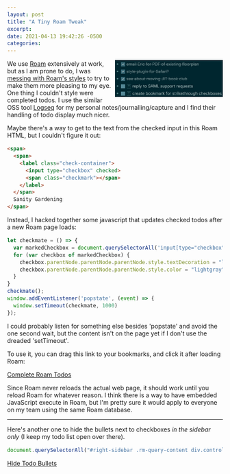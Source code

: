 ```yaml
---
layout: post
title: "A Tiny Roam Tweak"
excerpt: 
date: 2021-04-13 19:42:26 -0500
categories: 
---
```


<img src="/assets/2021/04/logseq.png" style="float:right; display:inline; width: 50%; margin-left: 7px;">We use [Roam](https://roamresearch.com/) extensively at work, but as I am prone to do, I was [messing with Roam's styles](https://gist.github.com/dealingwith/2619cd51dcd01e062701ae41c73fa5d7) to try to make them more pleasing to my eye. One thing I couldn't style were completed todos. I use the similar OSS tool [Logseq](https://github.com/logseq/logseq) for my personal notes/journalling/capture and I find their handling of todo display much nicer.

Maybe there's a way to get to the text from the checked input in this Roam HTML, but I couldn't figure it out:

```html
<span>
  <span>
    <label class="check-container">
      <input type="checkbox" checked>
      <span class="checkmark"></span>
    </label>
  </span>
  Sanity Gardening
</span>
```

Instead, I hacked together some javascript that updates checked todos after a new Roam page loads:

```javascript
let checkmate = () => {
  var markedCheckbox = document.querySelectorAll('input[type="checkbox"]:checked');
  for (var checkbox of markedCheckbox) {
    checkbox.parentNode.parentNode.parentNode.style.textDecoration = "line-through";
    checkbox.parentNode.parentNode.parentNode.style.color = "lightgray";
  }
}
checkmate();
window.addEventListener('popstate', (event) => {
  window.setTimeout(checkmate, 1000)
});
```

I could probably listen for something else besides 'popstate' and avoid the one second wait, but the content isn't on the page yet if I don't use the dreaded 'setTimeout'.

To use it, you can drag this link to your bookmarks, and click it after loading Roam:

<a href="javascript:(function()%7Blet%20checkmate%20%3D%20()%20%3D%3E%20%7B%0A%20%20var%20markedCheckbox%20%3D%20document.querySelectorAll('input%5Btype%3D%22checkbox%22%5D%3Achecked')%3B%0A%20%20for%20(var%20checkbox%20of%20markedCheckbox)%20%7B%0A%20%20%20%20checkbox.parentNode.parentNode.parentNode.style.textDecoration%20%3D%20%22line-through%22%3B%0A%20%20%20%20checkbox.parentNode.parentNode.parentNode.style.color%20%3D%20%22lightgray%22%3B%0A%20%20%7D%0A%7D%0Acheckmate()%3B%0Awindow.addEventListener('popstate'%2C%20(event)%20%3D%3E%20%7B%0A%20%20window.setTimeout(checkmate%2C%201000)%0A%7D)%3B%7D)()%3B">Complete Roam Todos</a>

Since Roam never reloads the actual web page, it should work until you reload Roam for whatever reason. I think there is a way to have embedded JavaScript execute in Roam, but I'm pretty sure it would apply to everyone on my team using the same Roam database.

---

Here's another one to hide the bullets next to checkboxes _in the sidebar only_ (I keep my todo list open over there).

```javascript
document.querySelectorAll("#right-sidebar .rm-query-content div.controls.rm-block__controls").forEach(function(bullet){bullet.style.display = 'none'})
```

<a href="javascript:(function()%7Bdocument.querySelectorAll(%22%23right-sidebar%20.rm-query-content%20div.controls.rm-block__controls%22).forEach(function(bullet)%7Bbullet.style.display%20%3D%20'none'%7D)%7D)()">Hide Todo Bullets</a>